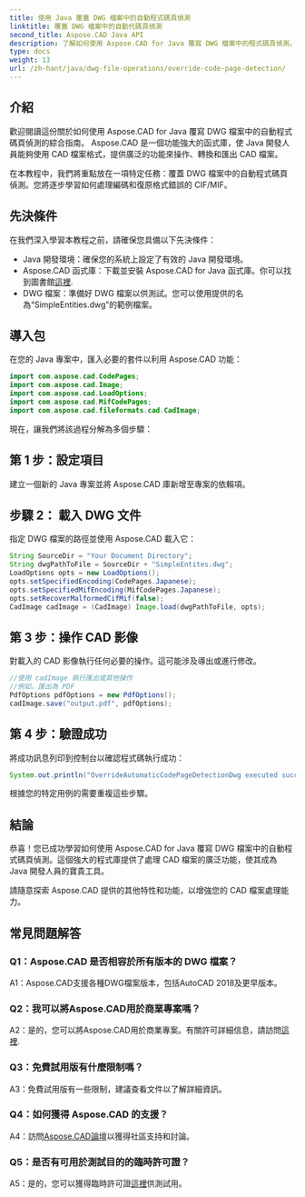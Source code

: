 ```yaml
---
title: 使用 Java 覆蓋 DWG 檔案中的自動程式碼頁偵測
linktitle: 覆蓋 DWG 檔案中的自動代碼頁偵測
second_title: Aspose.CAD Java API
description: 了解如何使用 Aspose.CAD for Java 覆寫 DWG 檔案中的程式碼頁偵測。有效率處理編碼並恢復格式錯誤的 CIF/MIF。
type: docs
weight: 13
url: /zh-hant/java/dwg-file-operations/override-code-page-detection/
---
```

## 介紹

歡迎閱讀這份關於如何使用 Aspose.CAD for Java 覆寫 DWG 檔案中的自動程式碼頁偵測的綜合指南。 Aspose.CAD 是一個功能強大的函式庫，使 Java 開發人員能夠使用 CAD 檔案格式，提供廣泛的功能來操作、轉換和匯出 CAD 檔案。

在本教程中，我們將重點放在一項特定任務：覆蓋 DWG 檔案中的自動程式碼頁偵測。您將逐步學習如何處理編碼和復原格式錯誤的 CIF/MIF。

## 先決條件

在我們深入學習本教程之前，請確保您具備以下先決條件：

- Java 開發環境：確保您的系統上設定了有效的 Java 開發環境。
- Aspose.CAD 函式庫：下載並安裝 Aspose.CAD for Java 函式庫。你可以找到圖書館[這裡](https://releases.aspose.com/cad/java/).
- DWG 檔案：準備好 DWG 檔案以供測試。您可以使用提供的名為“SimpleEntities.dwg”的範例檔案。

## 導入包

在您的 Java 專案中，匯入必要的套件以利用 Aspose.CAD 功能：

```java
import com.aspose.cad.CodePages;
import com.aspose.cad.Image;
import com.aspose.cad.LoadOptions;
import com.aspose.cad.MifCodePages;
import com.aspose.cad.fileformats.cad.CadImage;
```

現在，讓我們將該過程分解為多個步驟：

## 第 1 步：設定項目

建立一個新的 Java 專案並將 Aspose.CAD 庫新增至專案的依賴項。

## 步驟 2： 載入 DWG 文件

指定 DWG 檔案的路徑並使用 Aspose.CAD 載入它：

```java
String SourceDir = "Your Document Directory";
String dwgPathToFile = SourceDir + "SimpleEntites.dwg";
LoadOptions opts = new LoadOptions();
opts.setSpecifiedEncoding(CodePages.Japanese);
opts.setSpecifiedMifEncoding(MifCodePages.Japanese);
opts.setRecoverMalformedCifMif(false);
CadImage cadImage = (CadImage) Image.load(dwgPathToFile, opts);
```

## 第 3 步：操作 CAD 影像

對載入的 CAD 影像執行任何必要的操作。這可能涉及導出或進行修改。

```java
//使用 cadImage 執行匯出或其他操作
//例如，匯出為 PDF
PdfOptions pdfOptions = new PdfOptions();
cadImage.save("output.pdf", pdfOptions);
```

## 第 4 步：驗證成功

將成功訊息列印到控制台以確認程式碼執行成功：

```java
System.out.println("OverrideAutomaticCodePageDetectionDwg executed successfully");
```

根據您的特定用例的需要重複這些步驟。

## 結論

恭喜！您已成功學習如何使用 Aspose.CAD for Java 覆寫 DWG 檔案中的自動程式碼頁偵測。這個強大的程式庫提供了處理 CAD 檔案的廣泛功能，使其成為 Java 開發人員的寶貴工具。

請隨意探索 Aspose.CAD 提供的其他特性和功能，以增強您的 CAD 檔案處理能力。

## 常見問題解答

### Q1：Aspose.CAD 是否相容於所有版本的 DWG 檔案？

A1：Aspose.CAD支援各種DWG檔案版本，包括AutoCAD 2018及更早版本。

### Q2：我可以將Aspose.CAD用於商業專案嗎？

 A2：是的，您可以將Aspose.CAD用於商業專案。有關許可詳細信息，請訪問[這裡](https://purchase.aspose.com/buy).

### Q3：免費試用版有什麼限制嗎？

A3：免費試用版有一些限制，建議查看文件以了解詳細資訊。

### Q4：如何獲得 Aspose.CAD 的支援？

 A4：訪問[Aspose.CAD論壇](https://forum.aspose.com/c/cad/19)以獲得社區支持和討論。

### Q5：是否有可用於測試目的的臨時許可證？

 A5：是的，您可以獲得臨時許可證[這裡](https://purchase.aspose.com/temporary-license/)供測試用。